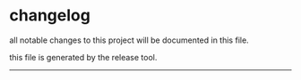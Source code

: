 # changelog

all notable changes to this project will be documented in this file.

this file is generated by the release tool.

--- 